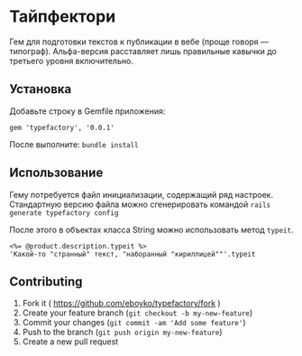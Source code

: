 # Тайпфектори

Гем для подготовки текстов к публикации в вебе (проще говоря — типограф). Альфа-версия расставляет лишь правильные кавычки до третьего уровня включительно.

## Установка

Добавьте строку в Gemfile приложения:

    gem 'typefactory', '0.0.1'

После выполните: `bundle install`

## Использование

Гему потребуется файл инициализации, содержащий ряд настроек. Стандартную версию файла можно сгенерировать командой `rails generate typefactory config`

После этого в объектах класса String можно использовать метод `typeit`. 
    
    <%= @product.description.typeit %>
    'Какой-то "странный" текст, "наборанный "кириллицей""'.typeit

## Contributing

1. Fork it ( https://github.com/eboyko/typefactory/fork )
2. Create your feature branch (`git checkout -b my-new-feature`)
3. Commit your changes (`git commit -am 'Add some feature'`)
4. Push to the branch (`git push origin my-new-feature`)
5. Create a new pull request
